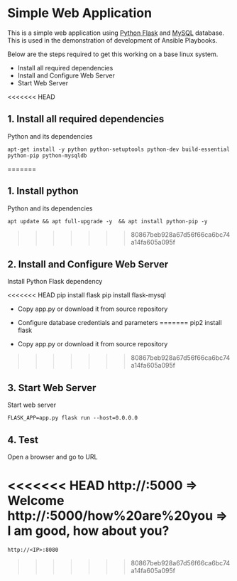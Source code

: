 # Simple Web Application

This is a simple web application using [Python Flask](http://flask.pocoo.org/) and [MySQL](https://www.mysql.com/) database. 
This is used in the demonstration of development of Ansible Playbooks.
  
  Below are the steps required to get this working on a base linux system.
  
  - Install all required dependencies
  - Install and Configure Web Server
  - Start Web Server
   
<<<<<<< HEAD
## 1. Install all required dependencies
  
  Python and its dependencies

    apt-get install -y python python-setuptools python-dev build-essential python-pip python-mysqldb

=======
## 1. Install python
  
  Python and its dependencies

    apt update && apt full-upgrade -y  && apt install python-pip -y 
>>>>>>> 80867beb928a67d56f66ca6bc74a14fa605a095f
   
## 2. Install and Configure Web Server

Install Python Flask dependency

<<<<<<< HEAD
    pip install flask
    pip install flask-mysql

- Copy app.py or download it from source repository
- Configure database credentials and parameters 
=======
    pip2 install flask

- Copy app.py or download it from source repository 
>>>>>>> 80867beb928a67d56f66ca6bc74a14fa605a095f

## 3. Start Web Server

Start web server

    FLASK_APP=app.py flask run --host=0.0.0.0
    
## 4. Test

Open a browser and go to URL

<<<<<<< HEAD
    http://<IP>:5000                            => Welcome
    http://<IP>:5000/how%20are%20you            => I am good, how about you?
=======
    http://<IP>:8080                           
>>>>>>> 80867beb928a67d56f66ca6bc74a14fa605a095f
